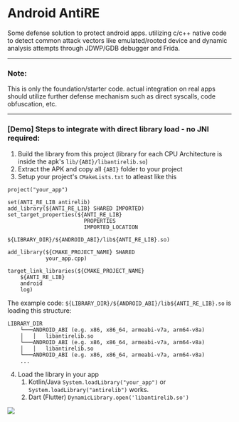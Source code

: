# Android AntiRE

Some defense solution to protect android apps. utilizing c/c++ native code to detect common attack vectors like emulated/rooted device and dynamic analysis attempts through JDWP/GDB debugger and Frida.

---

### Note:

This is only the foundation/starter code. actual integration on real apps should utilize further defense mechanism such as direct syscalls, code obfuscation, etc.

---

### [Demo] Steps to integrate with direct library load - no JNI required:

1. Build the library from this project (library for each CPU Architecture is inside the apk's `lib/{ABI}/libantirelib.so`)
2. Extract the APK and copy all `{ABI}` folder to your project
3. Setup your project's `CMakeLists.txt` to atleast like this
```
project("your_app")

set(ANTI_RE_LIB antirelib)
add_library(${ANTI_RE_LIB} SHARED IMPORTED)
set_target_properties(${ANTI_RE_LIB} 
                        PROPERTIES 
                        IMPORTED_LOCATION
                        ${LIBRARY_DIR}/${ANDROID_ABI}/lib${ANTI_RE_LIB}.so)

add_library(${CMAKE_PROJECT_NAME} SHARED
            your_app.cpp)

target_link_libraries(${CMAKE_PROJECT_NAME}
    ${ANTI_RE_LIB}
    android
    log)
```

The example code:
`${LIBRARY_DIR}/${ANDROID_ABI}/lib${ANTI_RE_LIB}.so` is loading this structure:
```
LIBRARY_DIR
    └───ANDROID_ABI (e.g. x86, x86_64, armeabi-v7a, arm64-v8a)
    │   │   libantirelib.so
    └───ANDROID_ABI (e.g. x86, x86_64, armeabi-v7a, arm64-v8a)
    │   │   libantirelib.so
    └───ANDROID_ABI (e.g. x86, x86_64, armeabi-v7a, arm64-v8a)
    ...
```
4. Load the library in your app
    1. Kotlin/Java
    ```System.loadLibrary("your_app")``` or ```System.loadLibrary("antirelib")``` works.
    2. Dart (Flutter)
    ```DynamicLibrary.open('libantirelib.so')```

![](demo.gif)